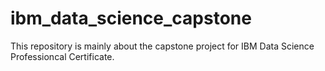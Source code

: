 # ibm_data_science_capstone
This repository is mainly about the capstone project for IBM Data Science Professioncal Certificate.
